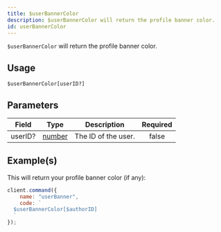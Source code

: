 ```yaml
---
title: $userBannerColor
description: $userBannerColor will return the profile banner color.
id: userBannerColor
---
```


`$userBannerColor` will return the profile banner color.

## Usage

```aoi
$userBannerColor[userID?]
```

## Parameters

| Field   | Type                                                                                              | Description         | Required |
| ------- | ------------------------------------------------------------------------------------------------- | ------------------- | :------: |
| userID? | [number](https://developer.mozilla.org/en-US/docs/Web/JavaScript/Reference/Global_Objects/Number) | The ID of the user. |  false   |

## Example(s)

This will return your profile banner color (if any):

```javascript
client.command({
    name: "userBanner",
    code: `
  $userBannerColor[$authorID]
  `
});
```
